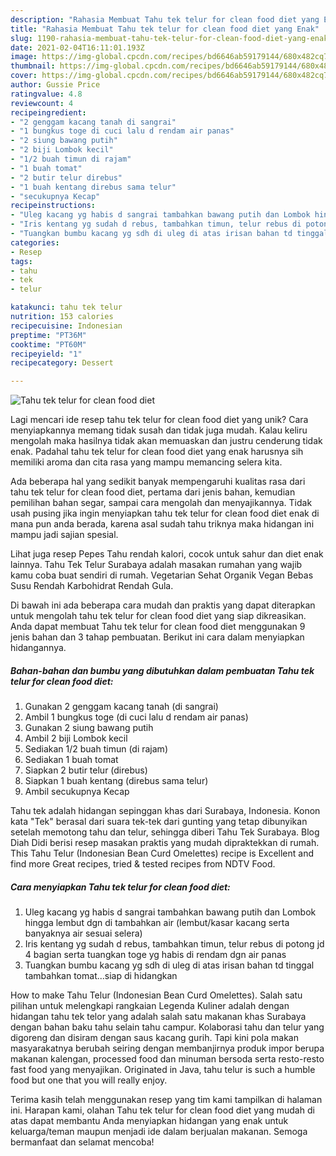 ```yaml
---
description: "Rahasia Membuat Tahu tek telur for clean food diet yang Enak"
title: "Rahasia Membuat Tahu tek telur for clean food diet yang Enak"
slug: 1190-rahasia-membuat-tahu-tek-telur-for-clean-food-diet-yang-enak
date: 2021-02-04T16:11:01.193Z
image: https://img-global.cpcdn.com/recipes/bd6646ab59179144/680x482cq70/tahu-tek-telur-for-clean-food-diet-foto-resep-utama.jpg
thumbnail: https://img-global.cpcdn.com/recipes/bd6646ab59179144/680x482cq70/tahu-tek-telur-for-clean-food-diet-foto-resep-utama.jpg
cover: https://img-global.cpcdn.com/recipes/bd6646ab59179144/680x482cq70/tahu-tek-telur-for-clean-food-diet-foto-resep-utama.jpg
author: Gussie Price
ratingvalue: 4.8
reviewcount: 4
recipeingredient:
- "2 genggam kacang tanah di sangrai"
- "1 bungkus toge di cuci lalu d rendam air panas"
- "2 siung bawang putih"
- "2 biji Lombok kecil"
- "1/2 buah timun di rajam"
- "1 buah tomat"
- "2 butir telur direbus"
- "1 buah kentang direbus sama telur"
- "secukupnya Kecap"
recipeinstructions:
- "Uleg kacang yg habis d sangrai tambahkan bawang putih dan Lombok hingga lembut dgn di tambahkan air (lembut/kasar kacang serta banyaknya air sesuai selera)"
- "Iris kentang yg sudah d rebus, tambahkan timun, telur rebus di potong jd 4 bagian serta tuangkan toge yg habis di rendam dgn air panas"
- "Tuangkan bumbu kacang yg sdh di uleg di atas irisan bahan td tinggal tambahkan tomat...siap di hidangkan"
categories:
- Resep
tags:
- tahu
- tek
- telur

katakunci: tahu tek telur 
nutrition: 153 calories
recipecuisine: Indonesian
preptime: "PT36M"
cooktime: "PT60M"
recipeyield: "1"
recipecategory: Dessert

---
```



![Tahu tek telur for clean food diet](https://img-global.cpcdn.com/recipes/bd6646ab59179144/680x482cq70/tahu-tek-telur-for-clean-food-diet-foto-resep-utama.jpg)

Lagi mencari ide resep tahu tek telur for clean food diet yang unik? Cara menyiapkannya memang tidak susah dan tidak juga mudah. Kalau keliru mengolah maka hasilnya tidak akan memuaskan dan justru cenderung tidak enak. Padahal tahu tek telur for clean food diet yang enak harusnya sih memiliki aroma dan cita rasa yang mampu memancing selera kita.

Ada beberapa hal yang sedikit banyak mempengaruhi kualitas rasa dari tahu tek telur for clean food diet, pertama dari jenis bahan, kemudian pemilihan bahan segar, sampai cara mengolah dan menyajikannya. Tidak usah pusing jika ingin menyiapkan tahu tek telur for clean food diet enak di mana pun anda berada, karena asal sudah tahu triknya maka hidangan ini mampu jadi sajian spesial.

Lihat juga resep Pepes Tahu rendah kalori, cocok untuk sahur dan diet enak lainnya. Tahu Tek Telur Surabaya adalah masakan rumahan yang wajib kamu coba buat sendiri di rumah. Vegetarian Sehat Organik Vegan Bebas Susu Rendah Karbohidrat Rendah Gula.


Di bawah ini ada beberapa cara mudah dan praktis yang dapat diterapkan untuk mengolah tahu tek telur for clean food diet yang siap dikreasikan. Anda dapat membuat Tahu tek telur for clean food diet menggunakan 9 jenis bahan dan 3 tahap pembuatan. Berikut ini cara dalam menyiapkan hidangannya.

<!--inarticleads1-->

##### Bahan-bahan dan bumbu yang dibutuhkan dalam pembuatan Tahu tek telur for clean food diet:

1. Gunakan 2 genggam kacang tanah (di sangrai)
1. Ambil 1 bungkus toge (di cuci lalu d rendam air panas)
1. Gunakan 2 siung bawang putih
1. Ambil 2 biji Lombok kecil
1. Sediakan 1/2 buah timun (di rajam)
1. Sediakan 1 buah tomat
1. Siapkan 2 butir telur (direbus)
1. Siapkan 1 buah kentang (direbus sama telur)
1. Ambil secukupnya Kecap


Tahu tek adalah hidangan sepinggan khas dari Surabaya, Indonesia. Konon kata &#34;Tek&#34; berasal dari suara tek-tek dari gunting yang tetap dibunyikan setelah memotong tahu dan telur, sehingga diberi Tahu Tek Surabaya. Blog Diah Didi berisi resep masakan praktis yang mudah dipraktekkan di rumah. This Tahu Telur (Indonesian Bean Curd Omelettes) recipe is Excellent and find more Great recipes, tried &amp; tested recipes from NDTV Food. 

<!--inarticleads2-->

##### Cara menyiapkan Tahu tek telur for clean food diet:

1. Uleg kacang yg habis d sangrai tambahkan bawang putih dan Lombok hingga lembut dgn di tambahkan air (lembut/kasar kacang serta banyaknya air sesuai selera)
1. Iris kentang yg sudah d rebus, tambahkan timun, telur rebus di potong jd 4 bagian serta tuangkan toge yg habis di rendam dgn air panas
1. Tuangkan bumbu kacang yg sdh di uleg di atas irisan bahan td tinggal tambahkan tomat...siap di hidangkan


How to make Tahu Telur (Indonesian Bean Curd Omelettes). Salah satu pilihan untuk melengkapi rangkaian Legenda Kuliner adalah dengan hidangan tahu tek telor yang adalah salah satu makanan khas Surabaya dengan bahan baku tahu selain tahu campur. Kolaborasi tahu dan telur yang digoreng dan disiram dengan saus kacang gurih. Tapi kini pola makan masyarakatnya berubah seiring dengan membanjirnya produk impor berupa makanan kalengan, processed food dan minuman bersoda serta resto-resto fast food yang menyajikan. Originated in Java, tahu telur is such a humble food but one that you will really enjoy. 

Terima kasih telah menggunakan resep yang tim kami tampilkan di halaman ini. Harapan kami, olahan Tahu tek telur for clean food diet yang mudah di atas dapat membantu Anda menyiapkan hidangan yang enak untuk keluarga/teman maupun menjadi ide dalam berjualan makanan. Semoga bermanfaat dan selamat mencoba!
